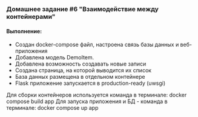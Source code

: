 ### Домашнее задание #6 "Взаимодействие между контейнерами"
#### Выполнение:
- Cоздан docker-compose файл, настроена связь базы данных и веб-приложения
- Добавлена модель DemoItem. 
- Добавлена возможность создавать новые записи
- Создана страница, на которой выводится их список
- База данных размещена в отдельном контейнере
- Flask приложение запускается в production-ready (uwsgi)

Для сборки контейнеров используется команда в терминале: docker compose build app
Для запуска приложения и БД - команда в терминале: docker compose up app 